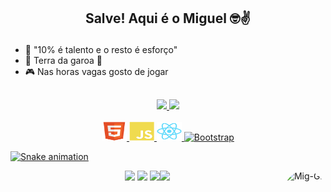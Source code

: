 ## <p align="center">Salve! Aqui é o Miguel 🤓✌️</p>

- 🚀 "10% é talento e o resto é esforço"
- 🌃 Terra da garoa 🌃
- 🎮 Nas horas vagas gosto de jogar 

##

<div display:"inline" align="center">
  <a href="https://github.com/vitalmiguelsantos">
  <img height="150em" src="https://github-readme-stats.vercel.app/api?username=vitalmiguelsantos&show_icons=true&theme=github_dark&include_all_commits=true&count_private=true"/>
  <img height="150em" src="https://github-readme-stats.vercel.app/api/top-langs/?username=vitalmiguelsantos&layout=compact&langs_count=7&theme=github_dark"/>
</div>
 <div display:"inline-block" align="center"><br>
  <img align="justify" alt="HTML" height="30" width="40" src="https://raw.githubusercontent.com/devicons/devicon/master/icons/html5/html5-original.svg">
  <img align="justify" alt="JavaScript" height="30" width="40" src="https://raw.githubusercontent.com/devicons/devicon/master/icons/javascript/javascript-plain.svg">
  <img align="justify" alt="React" height="30" width="40" src="https://raw.githubusercontent.com/devicons/devicon/master/icons/react/react-original.svg">
  <img align="justify" alt="Bootstrap" height="30" width="100" src="https://img.shields.io/badge/Bootstrap-563D7C?style=for-the-badge&logo=bootstrap&logoColor=white">
</div>

 ![Snake animation](https://github.com/vitalmiguelsantos/vitalmiguelsantos/blob/output/github-contribution-grid-snake.svg)
 
 <img align="right" alt="Mig-Gif" height="200" style="border-radius:50px;" src="https://c.tenor.com/8gGjB1JF7ooAAAAC/space-astronaut.gif">

 
<div align="center" display="inline-block">
 <a href="https://www.instagram.com/saints.miguel" target="_blank"><img src="https://img.shields.io/badge/-Instagram-%23E4405F?style=for-the-badge&logo=instagram&logoColor=white" target="_blank"></a>
 <a href="https://www.linkedin.com/in/miguel-santos-vital-73221822b" target="_blank"><img src="https://img.shields.io/badge/-LinkedIn-%230077B5?style=for-the-badge&logo=linkedin&logoColor=white" target="_blank"></a>
 <a href = "mailto:vital.miguelsantos@gmail.com"><img src="https://img.shields.io/badge/-Gmail-%23333?style=for-the-badge&logo=gmail&logoColor=white" target="_blank
 </a>
<a href="." target="_blank"><img src="https://img.shields.io/badge/website-000000?style=for-the-badge&logo=About.me&logoColor=white" target="_blank"></a>
</div>
   

